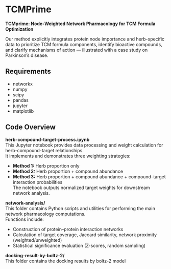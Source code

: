 # TCMPrime

**TCMprime: Node-Weighted Network Pharmacology for TCM Formula Optimization**

Our method explicitly integrates protein node importance and herb-specific data to prioritize TCM formula components, identify bioactive compounds, and clarify mechanisms of action — illustrated with a case study on Parkinson’s disease.


## Requirements

- networkx  
- numpy  
- scipy  
- pandas  
- jupyter  
- matplotlib  


## Code Overview

**herb-compound-target-process.ipynb**  
This Jupyter notebook provides data processing and weight calculation for herb-compound-target relationships.  
It implements and demonstrates three weighting strategies:  
- **Method 1:** Herb proportion only  
- **Method 2:** Herb proportion + compound abundance  
- **Method 3:** Herb proportion + compound abundance + compound–target interaction probabilities  
The notebook outputs normalized target weights for downstream network analysis.  

**network-analysis/**  
This folder contains Python scripts and utilities for performing the main network pharmacology computations.  
Functions include:  
- Construction of protein–protein interaction networks  
- Calculation of target coverage, Jaccard similarity, network proximity (weighted/unweighted)  
- Statistical significance evaluation (Z-scores, random sampling)  

**docking-result-by-boltz-2/**  
This folder contains the docking results by boltz-2 model 

